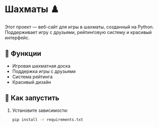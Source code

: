 # Шахматы ♟️  

Этот проект — веб-сайт для игры в шахматы, созданный на Python.  
Поддерживает игру с друзьями, рейтинговую систему и красивый интерфейс.  

## 📌 Функции  
- Игровая шахматная доска  
- Поддержка игры с друзьями  
- Система рейтинга  
- Красивый дизайн  

## 🚀 Как запустить  
1. Установите зависимости:  
   ```bash
   pip install -r requirements.txt
